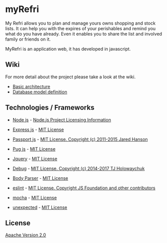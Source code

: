 # myRefri

My Refri allows you to plan and manage yours owns shopping and stock lists. It can help you with the expires of your perishables and remind you what do you have already. Even it enables you to share the list and involved family or friends on it.

MyRefri is an application web, it has developed in javascript.

## Wiki
For more detail about the project please take a look at the wiki.

- [Basic architecture]()
- [Database model definition]()

## Technologies / Frameworks
- [Node js](https://nodejs.org/en/) - [Node.js Project Licensing Information](https://raw.githubusercontent.com/nodejs/node/master/LICENSE)
- [Express js](http://expressjs.com/) - [MIT License](https://github.com/expressjs/express/blob/master/LICENSE)
- [Passport js](http://www.passportjs.org/) - [MIT License. Copyright (c) 2011-2015 Jared Hanson](https://github.com/jaredhanson/passport#license)
- [Pug js](https://pugjs.org/api/getting-started.html) - [MIT License](https://github.com/pugjs/pug#license)
- [Jquery](https://github.com/jquery/jquery) - [MIT License](https://github.com/jquery/jquery/blob/master/LICENSE.txt )
- [Debug](https://github.com/visionmedia/debug) - [MIT License. Copyright (c) 2014-2017 TJ Holowaychuk](https://github.com/visionmedia/debug#license)
- [Body Parser](https://github.com/expressjs/body-parser) - [MIT License](https://github.com/expressjs/body-parser#license)

- [eslint](https://eslint.org/) - [MIT License. Copyright JS Foundation and other contributors](https://github.com/eslint/eslint#license)
- [mocha](https://mochajs.org/) - [MIT License](https://github.com/mochajs/mocha#license)
- [unexpected](http://unexpected.js.org/) - [MIT License](https://github.com/unexpectedjs/unexpected/blob/master/LICENSE)

## License
[Apache Version 2.0](https://github.com/EstefaniaGuardado/myAppJs/blob/develop/LICENSE)